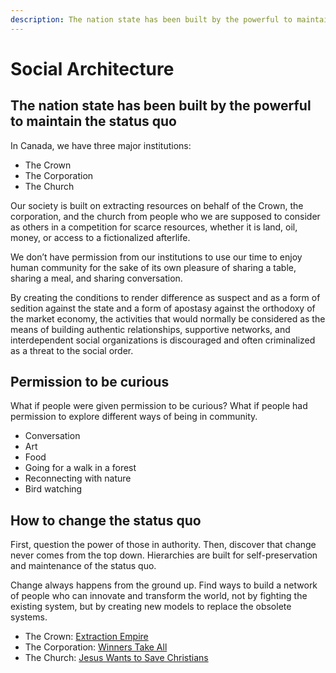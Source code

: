 ```yaml
---
description: The nation state has been built by the powerful to maintain the status quo
---
```


# Social Architecture

## The nation state has been built by the powerful to maintain the status quo

In Canada, we have three major institutions:

- The Crown
- The Corporation
- The Church

Our society is built on extracting resources on behalf of the Crown, the corporation, and the church from people who we are supposed to consider as others in a competition for scarce resources, whether it is land, oil, money, or access to a fictionalized afterlife.

We don’t have permission from our institutions to use our time to enjoy human community for the sake of its own pleasure of sharing a table, sharing a meal, and sharing conversation.

By creating the conditions to render difference as suspect and as a form of sedition against the state and a form of apostasy against the orthodoxy of the market economy, the activities that would normally be considered as the means of building authentic relationships, supportive networks, and interdependent social organizations is discouraged and often criminalized as a threat to the social order.

## Permission to be curious

What if people were given permission to be curious? What if people had permission to explore different ways of being in community.

- Conversation
- Art
- Food
- Going for a walk in a forest
- Reconnecting with nature
- Bird watching

## How to change the status quo

First, question the power of those in authority. Then, discover that change never comes from the top down. Hierarchies are built for self-preservation and maintenance of the status quo.

Change always happens from the ground up. Find ways to build a network of people who can innovate and transform the world, not by fighting the existing system, but by creating new models to replace the obsolete systems.

- The Crown: [Extraction Empire](https://mitpress.mit.edu/books/extraction-empire)
- The Corporation: [Winners Take All](http://www.anand.ly/winners-take-all)
- The Church: [Jesus Wants to Save Christians](https://robbell.com/jesus-wants-to-save-christians/)
